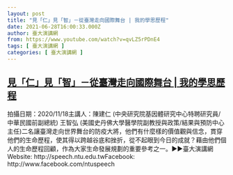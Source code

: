 ```yaml
---
layout: post
title: "見「仁」見「智」－從臺灣走向國際舞台 | 我的學思歷程"
date: 2021-06-28T16:00:33.000Z
author: 臺大演講網
from: https://www.youtube.com/watch?v=qvLZ5rPDnE4
tags: [ 臺大演講網 ]
categories: [ 臺大演講網 ]
---
```

<!--1624896033000-->
[見「仁」見「智」－從臺灣走向國際舞台 | 我的學思歷程](https://www.youtube.com/watch?v=qvLZ5rPDnE4)
------

<div>
拍攝日期：2020/11/18主講人：陳建仁 (中央研究院基因體研究中心特聘研究員/中華民國前副總統)                王智弘 (美國史丹佛大學醫學院副教授與政策/結果與預防中心主任)二名讓臺灣走向世界舞台的防疫大將，他們有什麼樣的價值觀與信念，貫穿他們的生命歷程，使其得以跨越谷底和挫折，從不起眼到今日的成就？藉由他們個人的生命歷程回顧，作為大家生命發展規劃的重要參考之一。►►臺大演講網Website: http://speech.ntu.edu.twFacebook: http://www.facebook.com/ntuspeech
</div>
